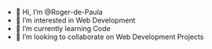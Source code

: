 - 👋 Hi, I’m @Roger-de-Paula
- 👀 I’m interested in Web Development
- 🌱 I’m currently learning Code
- 💞️ I’m looking to collaborate on Web Development Projects

